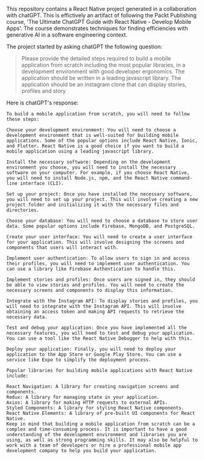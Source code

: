 This repository contains a React Native project generated in a collaboration with chatGPT. This is effictively an artifact of following the Packt Publishing course, 'The Ultimate ChatGPT Guide with React Native - Develop Mobile Apps'. The course demonstrates techniques for finding efficiencies with generative AI in a software engineering context.

The project started by asking chatGPT the following question:
> Please provide the detailed steps required to build a mobile application from scratch including the most popular libraries, in a development environment with good developer ergonomics. The application should be written in a leading javascript library. The application should be an instagram clone that can display stories, profiles and story

Here is chatGPT's response:
```
To build a mobile application from scratch, you will need to follow these steps:

Choose your development environment: You will need to choose a development environment that is well-suited for building mobile applications. Some of the popular options include React Native, Ionic, and Flutter. React Native is a good choice if you want to build a mobile application using a leading javascript library.

Install the necessary software: Depending on the development environment you choose, you will need to install the necessary software on your computer. For example, if you choose React Native, you will need to install Node.js, npm, and the React Native command-line interface (CLI).

Set up your project: Once you have installed the necessary software, you will need to set up your project. This will involve creating a new project folder and initializing it with the necessary files and directories.

Choose your database: You will need to choose a database to store user data. Some popular options include Firebase, MongoDB, and PostgreSQL.

Create your user interface: You will need to create a user interface for your application. This will involve designing the screens and components that users will interact with.

Implement user authentication: To allow users to sign in and access their profiles, you will need to implement user authentication. You can use a library like Firebase Authentication to handle this.

Implement stories and profiles: Once users are signed in, they should be able to view stories and profiles. You will need to create the necessary screens and components to display this information.

Integrate with the Instagram API: To display stories and profiles, you will need to integrate with the Instagram API. This will involve obtaining an access token and making API requests to retrieve the necessary data.

Test and debug your application: Once you have implemented all the necessary features, you will need to test and debug your application. You can use a tool like the React Native Debugger to help with this.

Deploy your application: Finally, you will need to deploy your application to the App Store or Google Play Store. You can use a service like Expo to simplify the deployment process.

Popular libraries for building mobile applications with React Native include:

React Navigation: A library for creating navigation screens and components.
Redux: A library for managing state in your application.
Axios: A library for making HTTP requests to external APIs.
Styled Components: A library for styling React Native components.
React Native Elements: A library of pre-built UI components for React Native.
Keep in mind that building a mobile application from scratch can be a complex and time-consuming process. It is important to have a good understanding of the development environment and libraries you are using, as well as strong programming skills. It may also be helpful to work with a team of developers or hire a professional mobile app development company to help you build your application.
```